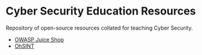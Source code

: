 # Cyber Security Education Resources

Repository of open-source resources collated for teaching Cyber Security.

* [OWASP Juice Shop](https://github.com/pa-legg/school/blob/main/juice-shop.md)
* [OhSINT](https://github.com/pa-legg/school/blob/main/ohsint.md)

